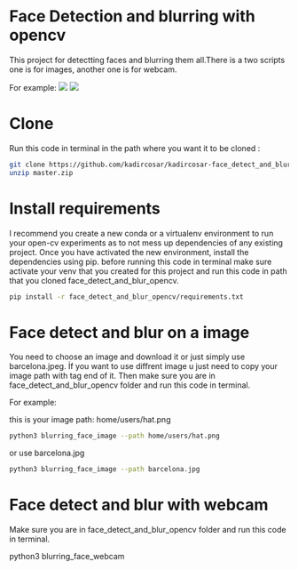 # Face Detection and blurring with opencv

This project for detectting faces and blurring them all.There is a two scripts one is for images, another one is for webcam.

For example:
   <img  src=https://imgyukle.com/f/2022/02/06/ofy5w8.png></a>
   <img  src=https://imgyukle.com/f/2022/02/06/ofyxKn.png></a>
   
# Clone 
Run this code in terminal in the path  where you want it to be cloned :

```bash
git clone https://github.com/kadircosar/kadircosar-face_detect_and_blur_opencv/archive/refs/heads/master.zip
unzip master.zip
```

# Install requirements
I recommend you create a new conda or a virtualenv environment to run your open-cv experiments as to not mess up dependencies of any existing project. Once you have activated the new environment, install the dependencies using pip.
before running this code in terminal make sure activate your venv that you created for this project and run this code in path that you cloned face_detect_and_blur_opencv.
```bash
pip install -r face_detect_and_blur_opencv/requirements.txt
```

# Face detect and blur on a image 
You need to choose an image and download it or just simply use barcelona.jpeg.
İf you want to use diffrent image u just need to copy your image path with tag end of it.
Then make sure you are in face_detect_and_blur_opencv folder and run this code in terminal.

For example:

this is your image path: home/users/hat.png
```bash
python3 blurring_face_image --path home/users/hat.png
```
or use barcelona.jpg

```bash
python3 blurring_face_image --path barcelona.jpg
```
# Face detect and blur with webcam
 Make sure you are in face_detect_and_blur_opencv folder and run this code in terminal.

python3 blurring_face_webcam

